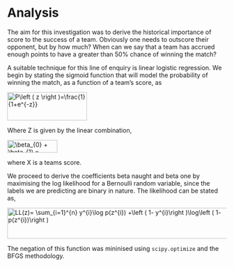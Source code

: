 # Analysis
The aim for this investigation was to derive the historical importance of score to the success of a team. Obviously one needs to outscore their opponent, but by how much? When can we say that a team has accrued enough points to have a greater than 50% chance of winning the match?

A suitable technique for this line of enquiry is linear logistic regression. We begin by stating the sigmoid function that will model the probability of winning the match, as a function of a team’s score, as    

<img src="https://bit.ly/2F3RFto" align="center" border="0" alt="P\left ( z \right )=\frac{1}{1+e^{-z}}" width="183" height="65" />

Where Z is given by the linear combination,

<img src="https://bit.ly/3bt0kBP" align="center" border="0" alt=" \beta_{0} + \beta_{1} x" width="115" height="29" /> 

where X is a teams score.

We proceed to derive the coefficients beta naught and beta one by maximising the log likelihood for a Bernoulli random variable, since the labels we are predicting are binary in nature. The likelihood can be stated as, 

<img src="https://bit.ly/3lS4JCV" align="center" border="0" alt="LL(z)= \sum_{i=1}^{n} y^{i}\log p(z^{i}) +\left ( 1- y^{i}\right )\log\left ( 1- p(z^{i})\right )" width="523" height="71" />

The negation of this function was mininised using `scipy.optimize` and the BFGS methodology. 
